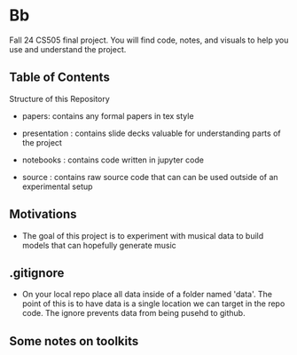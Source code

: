 # Bb
 Fall 24 CS505 final project. You will find code, notes, and visuals to help you use and understand the project. 

## Table of Contents 

Structure of this Repository 
- papers: contains any formal papers in tex style 

- presentation : contains slide decks valuable for understanding parts of the project 

- notebooks : contains code written in jupyter code 

- source : contains raw source code that can can be used outside of an experimental setup



## Motivations 
- The goal of this project is to experiment with musical data to build models that can hopefully generate music 

## .gitignore 
- On your local repo place all data inside of a folder named 'data'. The point of 
this is to have data is a single location we can target in the repo code. The ignore
prevents data from being pusehd to github. 


## Some notes on toolkits 